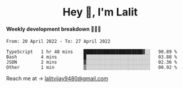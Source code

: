 <h1 align="center">Hey 👋, I'm Lalit</h1>

#### Weekly development breakdown 👨🏻‍💻
<!--START_SECTION:waka-->

```text
From: 20 April 2022 - To: 27 April 2022

TypeScript   1 hr 48 mins    ██████████████████████▓░░   90.89 %
Bash         4 mins          █░░░░░░░░░░░░░░░░░░░░░░░░   03.88 %
JSON         2 mins          ▓░░░░░░░░░░░░░░░░░░░░░░░░   02.36 %
Other        1 min           ▒░░░░░░░░░░░░░░░░░░░░░░░░   00.92 %
```

<!--END_SECTION:waka-->

Reach me at → lalitvijay9480@gmail.com
